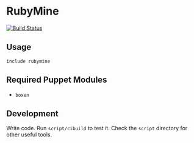 # RubyMine

[![Build Status](https://travis-ci.org/boxen/puppet-rubymine.png?branch=master)](https://travis-ci.org/boxen/puppet-rubymine)

## Usage

```puppet
include rubymine
```

## Required Puppet Modules

* `boxen`

## Development

Write code. Run `script/cibuild` to test it. Check the `script`
directory for other useful tools.
